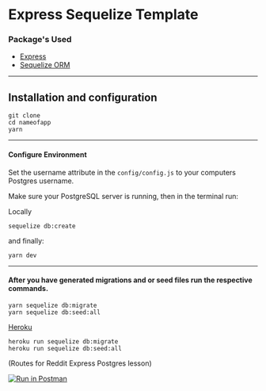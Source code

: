 # Express Sequelize Template

### Package's Used

- [Express](https://expressjs.com/)
- [Sequelize ORM](https://sequelize.org/v5/manual/migrations.html)

---

## Installation and configuration

```
git clone
cd nameofapp
yarn
```

---

#### Configure Environment

Set the username attribute in the `config/config.js` to your computers Postgres username.

Make sure your PostgreSQL server is running, then in the terminal run:

Locally

```
sequelize db:create
```

and finally:

```
yarn dev
```

---

#### After you have generated migrations and or seed files run the respective commands.

```
yarn sequelize db:migrate
yarn sequelize db:seed:all
```

[Heroku](https://id.heroku.com/login)

```
heroku run sequelize db:migrate
heroku run sequelize db:seed:all
```


(Routes for Reddit Express Postgres lesson)

[![Run in Postman](https://run.pstmn.io/button.svg)](https://app.getpostman.com/run-collection/9c1cd960ef32a75fec0d)
